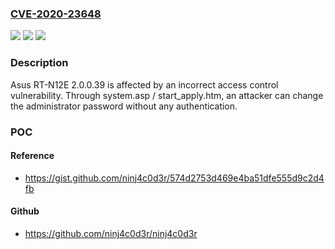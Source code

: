 ### [CVE-2020-23648](https://cve.mitre.org/cgi-bin/cvename.cgi?name=CVE-2020-23648)
![](https://img.shields.io/static/v1?label=Product&message=n%2Fa&color=blue)
![](https://img.shields.io/static/v1?label=Version&message=n%2Fa&color=blue)
![](https://img.shields.io/static/v1?label=Vulnerability&message=n%2Fa&color=brighgreen)

### Description

Asus RT-N12E 2.0.0.39 is affected by an incorrect access control vulnerability. Through system.asp / start_apply.htm, an attacker can change the administrator password without any authentication.

### POC

#### Reference
- https://gist.github.com/ninj4c0d3r/574d2753d469e4ba51dfe555d9c2d4fb

#### Github
- https://github.com/ninj4c0d3r/ninj4c0d3r

